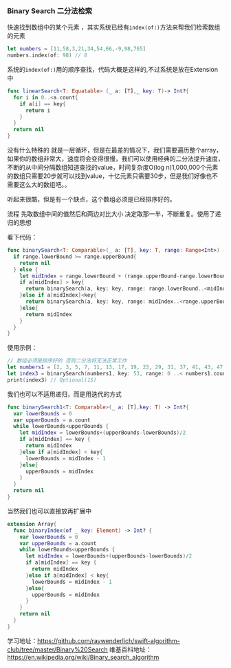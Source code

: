 ### Binary Search 二分法检索

快速找到数组中的某个元素 ，其实系统已经有`index(of:)`方法来帮我们检索数组的元素

```swift
let numbers = [11,58,3,21,34,54,66,-9,98,765]
numbers.index(of: 98) // 8
```

系统的`index(of:)`用的顺序查找，代码大概是这样的,不过系统是放在Extension中

```swift
func linearSearch<T: Equatable> (_ a: [T],_ key: T)-> Int?{
  for i in 0..<a.count{
    if a[i] == key{
      return i
    }
  }
  return nil
}
```


没有什么特殊的 就是一层循环，但是在最差的情况下，我们需要遍历整个array，如果你的数组非常大，速度将会变得很慢，我们可以使用经典的二分法提升速度，不断的从中间分隔数组知道查找的value，时间复杂度O(log n)1,000,000个元素的数组只需要20步就可以找到value，十亿元素只需要30步，但是我们好像也不需要这么大的数组吧。。

听起来很酷，但是有一个缺点，这个数组必须是已经排序好的。

流程 先取数组中间的值然后和两边对比大小 决定取那一半，不断重复。使用了递归的思想

看下代码：

```swift
func binarySearch<T: Comparable>(_ a: [T], key: T, range: Range<Int>) -> Int? {
  if range.lowerBound >= range.upperBound{
    return nil
  } else {
    let midIndex = range.lowerBound + (range.upperBound-range.lowerBound)/2
    if a[midIndex] > key{
      return binarySearch(a, key: key, range: range.lowerBound..<midIndex)
    }else if a[midIndex]<key{
      return binarySearch(a, key: key, range: midIndex..<range.upperBound)
    }else{
      return midIndex
    }
  }
}
```

使用示例：

```swift
// 数组必须是排序好的 否则二分法将无法正常工作
let numbers1 = [2, 3, 5, 7, 11, 13, 17, 19, 23, 29, 31, 37, 41, 43, 47, 53, 59, 61, 67]
let index3 = binarySearch(numbers1, key: 53, range: 0 ..< numbers1.count)
print(index3) // Optional(15)
```


我们也可以不适用递归，而是用迭代的方式

```swift
func binarySearch1<T: Comparable>(_ a: [T],key: T) -> Int?{
  var lowerBounds = 0
  var upperBounds = a.count
  while lowerBounds<upperBounds {
    let midIndex = lowerBounds+(upperBounds-lowerBounds)/2
    if a[midIndex] == key {
      return midIndex
    }else if a[midIndex] < key{
      lowerBounds = midIndex - 1
    }else{
      upperBounds = midIndex
    }
  }
  return nil
}
```


当然我们也可以直接放再扩展中

```swift
extension Array{
  func binaryIndex(of _ key: Element) -> Int? {
    var lowerBounds = 0
    var upperBounds = a.count
    while lowerBounds<upperBounds {
      let midIndex = lowerBounds+(upperBounds-lowerBounds)/2
      if a[midIndex] == key {
        return midIndex
      }else if a[midIndex] < key{
        lowerBounds = midIndex - 1
      }else{
        upperBounds = midIndex
      }
    }
    return nil
  }
}
```


学习地址：https://github.com/raywenderlich/swift-algorithm-club/tree/master/Binary%20Search
维基百科地址：https://en.wikipedia.org/wiki/Binary_search_algorithm







